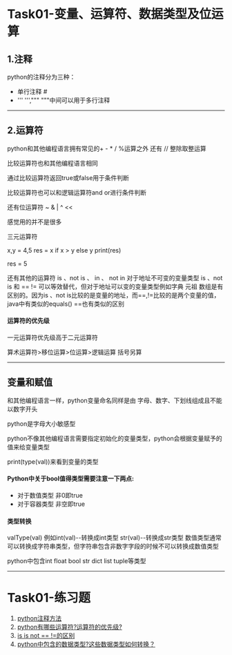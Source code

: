 # Task01-变量、运算符、数据类型及位运算

## 1.注释
<span id='hw1'></span>
python的注释分为三种：
- 单行注释 #
- ''' ''',""" """中间可以用于多行注释
 ---
## 2.运算符
<span id='hw2'></span>
python和其他编程语言拥有常见的+ -
\* / %运算之外 还有 // 整除取整运算

比较运算符也和其他编程语言相同

通过比较运算符返回true或false用于条件判断

比较运算符也可以和逻辑运算符and or进行条件判断

还有位运算符
~
&
|
^
<<
>>
感觉用的并不是很多

三元运算符

x,y = 4,5
res = x if x > y else y
print(res)

res = 5


还有其他的运算符
<span id='hw3'></span>
is 、not is 、 in 、 not in
对于地址不可变的变量类型
is 、not is 和 ==  != 可以等效替代，但对于地址可以变的变量类型例如字典  元祖  数组是有区别的。因为is 、not is比较的是变量的地址，而==,!=比较的是两个变量的值，java中有类似的equals() ==也有类似的区别


#### 运算符的优先级
一元运算符优先级高于二元运算符

算术运算符>移位运算>位运算>逻辑运算  括号另算

---

## 变量和赋值

和其他编程语言一样，python变量命名同样是由 字母、数字、下划线组成且不能以数字开头

python是字母大小敏感型

python不像其他编程语言需要指定初始化的变量类型，python会根据变量赋予的值来给变量类型

print(type(val))来看到变量的类型


#### Python中关于bool值得类型需要注意一下两点:
- 对于数值类型 非0即true
- 对于容器类型 非空即true


<span id='hw4'> </span>
#### 类型转换
valType(val)
例如int(val)--转换成int类型
    str(val)--转换成str类型
    数值类型通常可以转换成字符串类型，但字符串包含非数字字段的时候不可以转换成数值类型

python中包含int float bool str dict list tuple等类型

---

# Task01-练习题
1. <a href="#hw1">python注释方法</a>
2. <a href='#hw2'>python有哪些运算符?运算符的优先级?</a>
3. <a href='#hw3'>is is not == !=的区别</a>
4. <a href='#hw4'>python中包含的数据类型?这些数据类型如何转换？</a>





